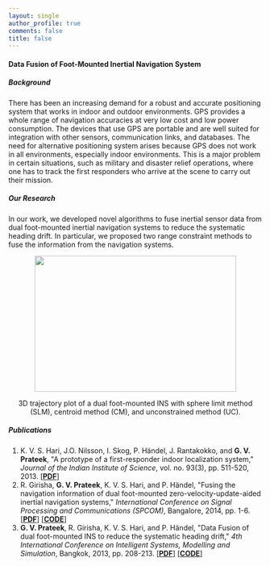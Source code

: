 ```yaml
---
layout: single
author_profile: true
comments: false
title: false
---
```


#### Data Fusion of Foot-Mounted Inertial Navigation System
##### Background
There has been an increasing demand for a robust and accurate positioning system that works in indoor and outdoor environments. GPS provides a whole range of navigation accuracies at very low cost and low power consumption. The devices that use GPS are portable and are well suited for integration with other sensors, communication links, and databases. The need for alternative positioning system arises because GPS does not work in all environments, especially indoor environments. This is a major problem in certain situations, such as military and disaster relief operations, where one has to track the first responders who arrive at the scene to carry out their mission.

##### Our Research
In our work, we developed novel algorithms to fuse inertial sensor data from dual foot-mounted inertial navigation systems to reduce the systematic heading drift. In particular, we proposed two range constraint methods to fuse the information from the navigation systems.

<p align="center"><img src="/research/indoorpos/animate/cm_slm_uc_smaller_size.gif" width="400" height="270"/></p>
<p align="center">3D trajectory plot of a dual foot-mounted INS with sphere limit method (SLM), centroid method (CM), and unconstrained method (UC).</p>

##### Publications
1. K. V. S. Hari, J.O. Nilsson, I. Skog, P. Händel, J. Rantakokko, and **G. V. Prateek**, "A prototype of a first-responder indoor localization system," _Journal of the Indian Institute of Science_, vol. no. 93(3), pp. 511-520, 2013. [[**PDF**]](/research/indoorpos/pdfs/[JofIISc]Hari_et_al-2013-A_prototype_of_a_first_responder_localization_system.pdf)
2. R. Girisha, **G. V. Prateek**, K. V. S. Hari, and P. Händel, "Fusing the navigation information of dual foot-mounted zero-velocity-update-aided inertial navigation systems," _International Conference on Signal Processing and Communications (SPCOM)_, Bangalore, 2014, pp. 1-6. [[**PDF**]](/research/indoorpos/pdfs/[IEEESPCOM]Girisha_et_al-2013-Fusing_the_navigation_information_of_dual_foot-mounted_ZUPT-aided_INS.pdf) [[**CODE**]](https://github.com/prateekgv/openshoe-centroid_method)
3. **G. V. Prateek**, R. Girisha, K. V. S. Hari, and P. Händel, "Data Fusion of dual foot-mounted INS to reduce the systematic heading drift," _4th International Conference on Intelligent Systems, Modelling and Simulation_, Bangkok, 2013, pp. 208-213. [[**PDF**]](/research/indoorpos/pdfs/[IEEEISMS]Prateek_et_al-2013-Data_fusion_of_dual_foot-mounted_INS_to_reduce_systematic_heading_drift.pdf) [[**CODE**]](https://github.com/prateekgv/openshoe-sphere_limit)

